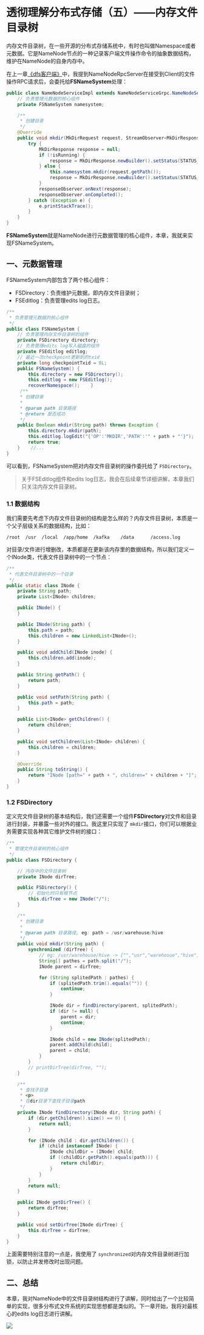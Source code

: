 # **透彻理解分布式存储（五）——内存文件目录树**

内存文件目录树，在一些开源的分布式存储系统中，有时也叫做Namespace或者元数据。它是NameNode节点的一种记录客户端文件操作命令的抽象数据结构，维护在NameNode的自身内存中。

在上一章[《dfs客户端》](https://www.tpvlog.com/article/322)中，我提到NameNodeRpcServer在接受到Client的文件操作RPC请求后，会委托给**FSNameSystem**处理：

```java
public class NameNodeServiceImpl extends NameNodeServiceGrpc.NameNodeServiceImplBase {
    // 负责管理元数据的核心组件
    private FSNameSystem namesystem;

    /**
     * 创建目录
     */
    @Override
    public void mkdir(MkDirRequest request, StreamObserver<MkDirResponse> responseObserver) {
        try {
            MkDirResponse response = null;
            if (!isRunning) {
                response = MkDirResponse.newBuilder().setStatus(STATUS_SHUTDOWN).build();
            } else {
                this.namesystem.mkdir(request.getPath());
                response = MkDirResponse.newBuilder().setStatus(STATUS_SUCCESS).build();
            }
            responseObserver.onNext(response);
            responseObserver.onCompleted();
        } catch (Exception e) {
            e.printStackTrace();
        }
    }
}
```

**FSNameSystem**就是NameNode进行元数据管理的核心组件，本章，我就来实现FSNameSystem。

## 一、元数据管理

FSNameSystem内部包含了两个核心组件：

* FSDirectory：负责维护元数据，即内存文件目录树；
* FSEditlog：负责管理edits log日志。

```java
/**
 * 负责管理元数据的核心组件
 */
public class FSNameSystem {
    // 负责管理内存文件目录树的组件
    private FSDirectory directory;
    // 负责管理edits log写入磁盘的组件
    private FSEditlog editlog;
    // 最近一次checkpoint更新到的txid
    private long checkpointTxid = 0L;
    public FSNameSystem() {
        this.directory = new FSDirectory();
        this.editlog = new FSEditlog();
        recoverNamespace();    }  
     /**
     * 创建目录
     *
     * @param path 目录路径
     * @return 是否成功
     */
    public Boolean mkdir(String path) throws Exception {
        this.directory.mkdir(path);
        this.editlog.logEdit("{'OP':'MKDIR','PATH':'" + path + "'}");
        return true;
    }    //...
}
```

可以看到，FSNameSystem把对内存文件目录树的操作委托给了 `FSDirectory`。

> 关于FSEditlog组件和edits log日志，我会在后续章节详细讲解，本章我们只关注内存文件目录树。

### 1.1 数据结构

我们需要先考虑下内存文件目录树的结构是怎么样的？内存文件目录树，本质是一个父子层级关系的数据结构，比如：

```
/root  /usr  /local  /app/home  /kafka    /data      /access.log
```

对目录/文件进行增删改，本质都是在更新该内存里的数据结构，所以我们定义一个INode类，代表文件目录树中的一个节点：

```java
/**
 * 代表文件目录树中的一个目录
 */
public static class INode {
    private String path;
    private List<INode> children;

    public INode() {
    }

    public INode(String path) {
        this.path = path;
        this.children = new LinkedList<INode>();
    }

    public void addChild(INode inode) {
        this.children.add(inode);
    }

    public String getPath() {
        return path;
    }

    public void setPath(String path) {
        this.path = path;
    }

    public List<INode> getChildren() {
        return children;
    }

    public void setChildren(List<INode> children) {
        this.children = children;
    }

    @Override
    public String toString() {
        return "INode [path=" + path + ", children=" + children + "]";
    }
}

```

### 1.2 FSDirectory

定义完文件目录树的基本结构后，我们还需要一个组件**FSDirectory**对文件和目录进行封装，并暴露一些对外的接口。我这里只实现了 `mkdir`接口，你们可以根据业务需要实现各种其它维护文件树的接口：

```java
/**
 * 管理文件目录树的核心组件
 */
public class FSDirectory {

    // 内存中的文件目录树
    private INode dirTree;

    public FSDirectory() {
        // 初始化时只有根节点
        this.dirTree = new INode("/");
    }

    /**
     * 创建目录
     *
     * @param path 目录路径, eg: path = /usr/warehouse/hive
     */
    public void mkdir(String path) {
        synchronized (dirTree) {
            // eg: /usr/warehouse/hive -> ["","usr","warehosue","hive"]
            String[] pathes = path.split("/");
            INode parent = dirTree;

            for (String splitedPath : pathes) {
                if (splitedPath.trim().equals("")) {
                    continue;
                }

                INode dir = findDirectory(parent, splitedPath);
                if (dir != null) {
                    parent = dir;
                    continue;
                }

                INode child = new INode(splitedPath);
                parent.addChild(child);
                parent = child;
            }
        }
        // printDirTree(dirTree, "");
    }

    /**
     * 查找子目录
     * <p>
     * 在dir目录下查找子目录path
     */
    private INode findDirectory(INode dir, String path) {
        if (dir.getChildren().size() == 0) {
            return null;
        }

        for (INode child : dir.getChildren()) {
            if (child instanceof INode) {
                INode childDir = (INode) child;
                if ((childDir.getPath().equals(path))) {
                    return childDir;
                }
            }
        }
        return null;
    }

    public INode getDirTree() {
        return dirTree;
    }

    public void setDirTree(INode dirTree) {
        this.dirTree = dirTree;
    }
}
```

上面需要特别注意的一点是，我使用了 `synchronized`对内存文件目录树进行加锁，以防止并发修改时出现问题。

## 二、总结

本章，我对NameNode中的文件目录树结构进行了讲解，同时给出了一个比较简单的实现，很多分布式文件系统的实现思想都是类似的。下一章开始，我将对最核心的edits log日志进行讲解。

![](https://files.tpvlog.com/tpvlog/distributed/storage/20210705224822762.png)
